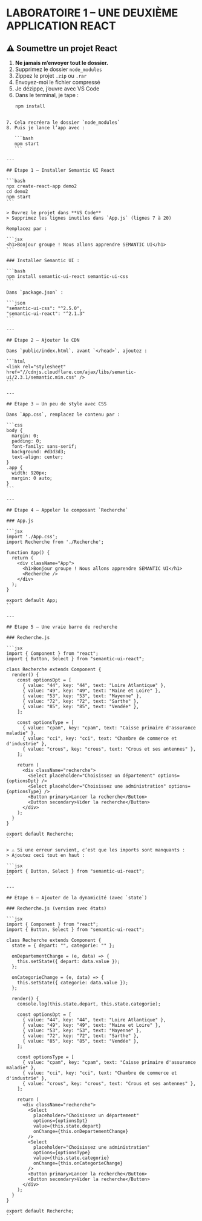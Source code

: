 # LABORATOIRE 1 – UNE DEUXIÈME APPLICATION REACT

## ⚠️ Soumettre un projet React

1. **Ne jamais m’envoyer tout le dossier.**
2. Supprimez le dossier `node_modules`
3. Zippez le projet `.zip` ou `.rar`
4. Envoyez-moi le fichier compressé
5. Je dézippe, j’ouvre avec VS Code
6. Dans le terminal, je tape :  
   ```bash
   npm install
````

7. Cela recréera le dossier `node_modules`
8. Puis je lance l’app avec :

   ```bash
   npm start
   ```

---

## Étape 1 – Installer Semantic UI React

```bash
npx create-react-app demo2
cd demo2
npm start
```

> Ouvrez le projet dans **VS Code**
> Supprimez les lignes inutiles dans `App.js` (lignes 7 à 20)

Remplacez par :

```jsx
<h1>Bonjour groupe ! Nous allons apprendre SEMANTIC UI</h1>
```

### Installer Semantic UI :

```bash
npm install semantic-ui-react semantic-ui-css
```

Dans `package.json` :

```json
"semantic-ui-css": "^2.5.0",
"semantic-ui-react": "^2.1.3"
```

---

## Étape 2 – Ajouter le CDN

Dans `public/index.html`, avant `</head>`, ajoutez :

```html
<link rel="stylesheet" href="//cdnjs.cloudflare.com/ajax/libs/semantic-ui/2.3.1/semantic.min.css" />
```

---

## Étape 3 – Un peu de style avec CSS

Dans `App.css`, remplacez le contenu par :

```css
body {
  margin: 0;
  padding: 0;
  font-family: sans-serif;
  background: #d3d3d3;
  text-align: center;
}
.app {
  width: 920px;
  margin: 0 auto;
}
```

---

## Étape 4 – Appeler le composant `Recherche`

### App.js

```jsx
import './App.css';
import Recherche from './Recherche';

function App() {
  return (
    <div className="App">
      <h1>Bonjour groupe ! Nous allons apprendre SEMANTIC UI</h1>
      <Recherche />
    </div>
  );
}

export default App;
```

---

## Étape 5 – Une vraie barre de recherche

### Recherche.js

```jsx
import { Component } from "react";
import { Button, Select } from "semantic-ui-react";

class Recherche extends Component {
  render() {
    const optionsDpt = [
      { value: "44", key: "44", text: "Loire Atlantique" },
      { value: "49", key: "49", text: "Maine et Loire" },
      { value: "53", key: "53", text: "Mayenne" },
      { value: "72", key: "72", text: "Sarthe" },
      { value: "85", key: "85", text: "Vendée" },
    ];

    const optionsType = [
      { value: "cpam", key: "cpam", text: "Caisse primaire d'assurance maladie" },
      { value: "cci", key: "cci", text: "Chambre de commerce et d'industrie" },
      { value: "crous", key: "crous", text: "Crous et ses antennes" },
    ];

    return (
      <div className="recherche">
        <Select placeholder="Choisissez un département" options={optionsDpt} />
        <Select placeholder="Choisissez une administration" options={optionsType} />
        <Button primary>Lancer la recherche</Button>
        <Button secondary>Vider la recherche</Button>
      </div>
    );
  }
}

export default Recherche;
```

> ⚠️ Si une erreur survient, c’est que les imports sont manquants :
> Ajoutez ceci tout en haut :

```jsx
import { Button, Select } from "semantic-ui-react";
```

---

## Étape 6 – Ajouter de la dynamicité (avec `state`)

### Recherche.js (version avec états)

```jsx
import { Component } from "react";
import { Button, Select } from "semantic-ui-react";

class Recherche extends Component {
  state = { depart: "", categorie: "" };

  onDepartementChange = (e, data) => {
    this.setState({ depart: data.value });
  };

  onCategorieChange = (e, data) => {
    this.setState({ categorie: data.value });
  };

  render() {
    console.log(this.state.depart, this.state.categorie);

    const optionsDpt = [
      { value: "44", key: "44", text: "Loire Atlantique" },
      { value: "49", key: "49", text: "Maine et Loire" },
      { value: "53", key: "53", text: "Mayenne" },
      { value: "72", key: "72", text: "Sarthe" },
      { value: "85", key: "85", text: "Vendée" },
    ];

    const optionsType = [
      { value: "cpam", key: "cpam", text: "Caisse primaire d'assurance maladie" },
      { value: "cci", key: "cci", text: "Chambre de commerce et d'industrie" },
      { value: "crous", key: "crous", text: "Crous et ses antennes" },
    ];

    return (
      <div className="recherche">
        <Select
          placeholder="Choisissez un département"
          options={optionsDpt}
          value={this.state.depart}
          onChange={this.onDepartementChange}
        />
        <Select
          placeholder="Choisissez une administration"
          options={optionsType}
          value={this.state.categorie}
          onChange={this.onCategorieChange}
        />
        <Button primary>Lancer la recherche</Button>
        <Button secondary>Vider la recherche</Button>
      </div>
    );
  }
}

export default Recherche;
```
